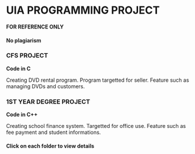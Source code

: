 # UIA PROGRAMMING PROJECT

**FOR REFERENCE ONLY**

#### No plagiarism

### CFS PROJECT

**Code in C**

Creating DVD rental program. Program targetted for seller. Feature such as managing DVDs and customers.

### 1ST YEAR DEGREE PROJECT

**Code in C++**

Creating school finance system. Targetted for office use. Feature such as fee payment and student informations.

#### Click on each folder to view details
